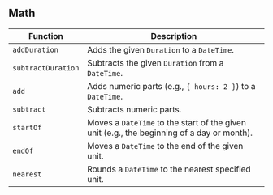 ## Math

| Function           | Description                                                                                |
| ------------------ | ------------------------------------------------------------------------------------------ |
| `addDuration`      | Adds the given `Duration` to a `DateTime`.                                                 |
| `subtractDuration` | Subtracts the given `Duration` from a `DateTime`.                                          |
| `add`              | Adds numeric parts (e.g., `{ hours: 2 }`) to a `DateTime`.                                 |
| `subtract`         | Subtracts numeric parts.                                                                   |
| `startOf`          | Moves a `DateTime` to the start of the given unit (e.g., the beginning of a day or month). |
| `endOf`            | Moves a `DateTime` to the end of the given unit.                                           |
| `nearest`          | Rounds a `DateTime` to the nearest specified unit.                                         |
